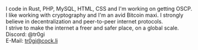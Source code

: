 I code in Rust, PHP, MySQL, HTML, CSS and I'm working on getting OSCP.\
I like working with cryptography and I'm an avid Bitcoin maxi. I strongly believe in decentralization and peer-to-peer internet protocols.\
I strive to make the internet a freer and safer place, on a global scale.\
Discord: @tr0gi\
E-Mail: tr0gi@cock.li
